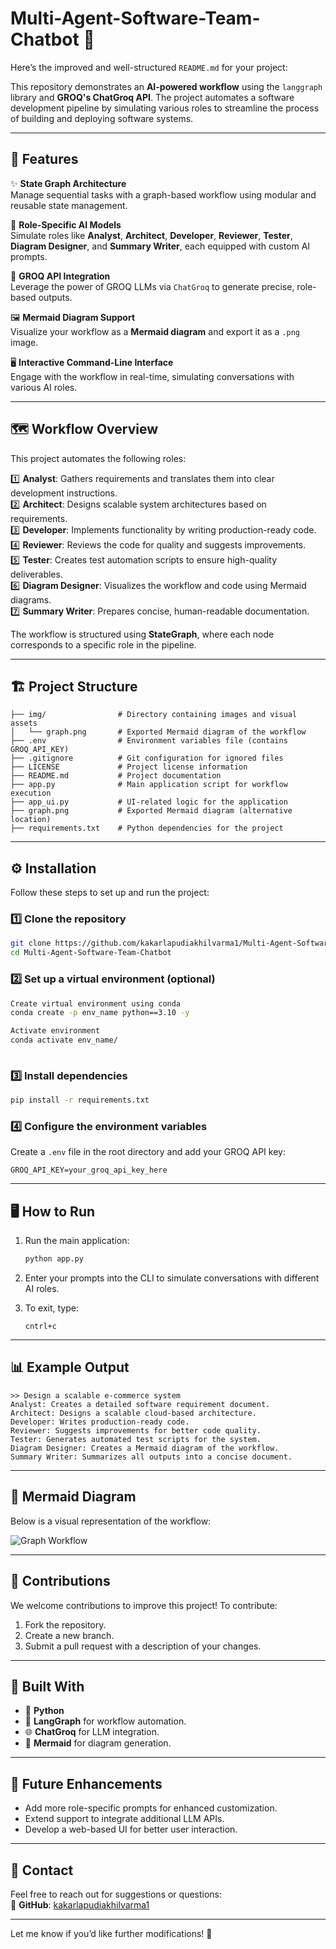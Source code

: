 # Multi-Agent-Software-Team-Chatbot 🚀

Here’s the improved and well-structured `README.md` for your project:

This repository demonstrates an **AI-powered workflow** using the `langgraph` library and **GROQ's ChatGroq API**. The project automates a software development pipeline by simulating various roles to streamline the process of building and deploying software systems.  

---

## 🌟 Features  

✨ **State Graph Architecture**  
Manage sequential tasks with a graph-based workflow using modular and reusable state management.  

🧠 **Role-Specific AI Models**  
Simulate roles like **Analyst**, **Architect**, **Developer**, **Reviewer**, **Tester**, **Diagram Designer**, and **Summary Writer**, each equipped with custom AI prompts.  

🔗 **GROQ API Integration**  
Leverage the power of GROQ LLMs via `ChatGroq` to generate precise, role-based outputs.  

🖼️ **Mermaid Diagram Support**  
Visualize your workflow as a **Mermaid diagram** and export it as a `.png` image.  

🖥️ **Interactive Command-Line Interface**  
Engage with the workflow in real-time, simulating conversations with various AI roles.  

---

## 🗺️ Workflow Overview  

This project automates the following roles:  

1️⃣ **Analyst**: Gathers requirements and translates them into clear development instructions.  
2️⃣ **Architect**: Designs scalable system architectures based on requirements.  
3️⃣ **Developer**: Implements functionality by writing production-ready code.  
4️⃣ **Reviewer**: Reviews the code for quality and suggests improvements.  
5️⃣ **Tester**: Creates test automation scripts to ensure high-quality deliverables.  
6️⃣ **Diagram Designer**: Visualizes the workflow and code using Mermaid diagrams.  
7️⃣ **Summary Writer**: Prepares concise, human-readable documentation.  

The workflow is structured using **StateGraph**, where each node corresponds to a specific role in the pipeline.  

---

## 🏗️ Project Structure  

```plaintext  
├── img/                # Directory containing images and visual assets  
│   └── graph.png       # Exported Mermaid diagram of the workflow  
├── .env                # Environment variables file (contains GROQ_API_KEY)  
├── .gitignore          # Git configuration for ignored files  
├── LICENSE             # Project license information  
├── README.md           # Project documentation  
├── app.py              # Main application script for workflow execution  
├── app_ui.py           # UI-related logic for the application  
├── graph.png           # Exported Mermaid diagram (alternative location)  
├── requirements.txt    # Python dependencies for the project  
```  

---

## ⚙️ Installation  

Follow these steps to set up and run the project:  

### 1️⃣ Clone the repository  
```bash  
git clone https://github.com/kakarlapudiakhilvarma1/Multi-Agent-Software-Team-Chatbot.git  
cd Multi-Agent-Software-Team-Chatbot  
```  

### 2️⃣ Set up a virtual environment (optional)  
```bash
Create virtual environment using conda
conda create -p env_name python==3.10 -y

Activate environment
conda activate env_name/
  
```  

### 3️⃣ Install dependencies  
```bash  
pip install -r requirements.txt  
```  

### 4️⃣ Configure the environment variables  
Create a `.env` file in the root directory and add your GROQ API key:  
```plaintext  
GROQ_API_KEY=your_groq_api_key_here  
```  

---

## 🖥️ How to Run  

1. Run the main application:  
   ```bash  
   python app.py  
   ```  

2. Enter your prompts into the CLI to simulate conversations with different AI roles.  

3. To exit, type:  
   ```plaintext  
   cntrl+c
   ```  

---

## 📊 Example Output  

```plaintext  
>> Design a scalable e-commerce system  
Analyst: Creates a detailed software requirement document.  
Architect: Designs a scalable cloud-based architecture.  
Developer: Writes production-ready code.  
Reviewer: Suggests improvements for better code quality.  
Tester: Generates automated test scripts for the system.  
Diagram Designer: Creates a Mermaid diagram of the workflow.  
Summary Writer: Summarizes all outputs into a concise document.  
```  

---

## 📜 Mermaid Diagram  

Below is a visual representation of the workflow:  

![Graph Workflow](img/graph.png)  

---

## 🤝 Contributions  

We welcome contributions to improve this project! To contribute:  

1. Fork the repository.  
2. Create a new branch.  
3. Submit a pull request with a description of your changes.  

---

## 🧰 Built With  

- 🧱 **Python**  
- 🤖 **LangGraph** for workflow automation.  
- 🌐 **ChatGroq** for LLM integration.  
- 📄 **Mermaid** for diagram generation.  

---

## 🔮 Future Enhancements  

- Add more role-specific prompts for enhanced customization.  
- Extend support to integrate additional LLM APIs.  
- Develop a web-based UI for better user interaction.  

---

## 📧 Contact  

Feel free to reach out for suggestions or questions:  
📌 **GitHub**: [kakarlapudiakhilvarma1](https://github.com/kakarlapudiakhilvarma1)  

---

Let me know if you’d like further modifications! 🚀
